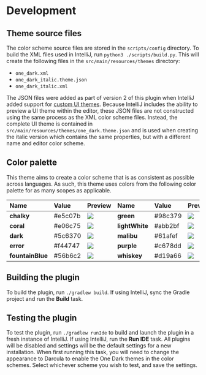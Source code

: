 # Development

## Theme source files

The color scheme source files are stored in the `scripts/config` directory. To build the XML files used in IntelliJ, run `python3 ./scripts/build.py`. This will create the following files in the `src/main/resources/themes` directory:

* `one_dark.xml`
* `one_dark_italic.theme.json`
* `one_dark_italic.xml`

The JSON files were added as part of version 2 of this plugin when IntelliJ added support for [custom UI themes](https://blog.jetbrains.com/idea/2019/03/brighten-up-your-day-add-color-to-intellij-idea). Because IntelliJ includes the ability to preview a UI theme within the editor, these JSON files are not constructed using the same process as the XML color scheme files. Instead, the complete UI theme is contained in `src/main/resources/themes/one_dark.theme.json` and is used when creating the italic version which contains the same properties, but with a different name and editor color scheme.

## Color palette

This theme aims to create a color scheme that is as consistent as possible across languages. As such, this theme uses colors from the following color palette for as many scopes as applicable.

| Name | Value | Preview | Name | Value | Preview |
| :--- | :--- | :--- | :--- | :--- | :--- |
| **chalky** | \#e5c07b | ![](https://raw.githubusercontent.com/one-dark/jetbrains-one-dark-theme/master/docs/colors/chalky.jpg) | **green** | \#98c379 | ![](https://raw.githubusercontent.com/one-dark/jetbrains-one-dark-theme/master/docs/colors/green.jpg) |
| **coral** | \#e06c75 | ![](https://raw.githubusercontent.com/one-dark/jetbrains-one-dark-theme/master/docs/colors/coral.jpg) | **lightWhite** | \#abb2bf | ![](https://raw.githubusercontent.com/one-dark/jetbrains-one-dark-theme/master/docs/colors/light-white.jpg) |
| **dark** | \#5c6370 | ![](https://raw.githubusercontent.com/one-dark/jetbrains-one-dark-theme/master/docs/colors/dark.jpg) | **malibu** | \#61afef | ![](https://raw.githubusercontent.com/one-dark/jetbrains-one-dark-theme/master/docs/colors/malibu.jpg) |
| **error** | \#f44747 | ![](https://raw.githubusercontent.com/one-dark/jetbrains-one-dark-theme/master/docs/colors/error.jpg) | **purple** | \#c678dd | ![](https://raw.githubusercontent.com/one-dark/jetbrains-one-dark-theme/master/docs/colors/purple.jpg) |
| **fountainBlue** | \#56b6c2 | ![](https://raw.githubusercontent.com/one-dark/jetbrains-one-dark-theme/master/docs/colors/fountain-blue.jpg) | **whiskey** | \#d19a66 | ![](https://raw.githubusercontent.com/one-dark/jetbrains-one-dark-theme/master/docs/colors/whiskey.jpg) |

## Building the plugin

To build the plugin, run `./gradlew build`. If using IntelliJ, sync the Gradle project and run the **Build** task.

## Testing the plugin

To test the plugin, run `./gradlew runIde` to build and launch the plugin in a fresh instance of IntelliJ. If using IntelliJ, run the **Run IDE** task. All plugins will be disabled and settings will be the default settings for a new installation. When first running this task, you will need to change the appearance to Darcula to enable the One Dark themes in the color schemes. Select whichever scheme you wish to test, and save the settings.

